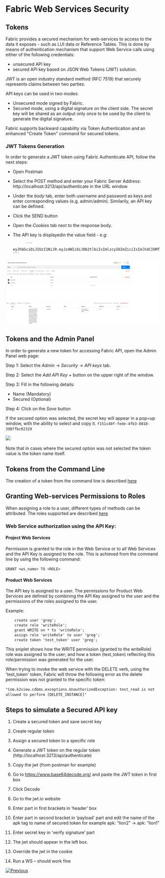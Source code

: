 # **Fabric Web Services Security** 

## Tokens

Fabric provides a secured mechanism for web-services to access to the data it exposes - such as LUI data or Reference Tables.
This is done by means of authentication mechanism that support Web Service calls using either of the following credentials:
- unsecured API key  
- secured API key based on JSON Web Tokens (JWT) solution. 

JWT is an open industry standard method (RFC 7519) that securely represents claims between two parties. 

API keys can be used in two modes:

- Unsecured mode signed by Fabric.
- Secured mode, using a digital signature on the client side. The secret key will be shared as an output only once to be used by the client to generate the digital signature.


Fabric supports backward capability via Token Authentication and an enhanced "Create Token" command for secured tokens. 


### JWT Tokens Generation 

In order to generate a JWT token using Fabric Authenticate API, follow the next steps:

- Open Postman
- Select the POST method and enter your Fabric Server Address: http://localhost:3213/api/authenticate in the URL window
- Under the *body* tab, enter both username and password as keys and enter corresponding values (e.g. admin/admin). Similarily, an API key can be defined.
- Click the SEND button
- Open the *Cookies* tab next to the response body.
- The API key is displayedin the value field - e.g: 

            ``` eyJhbGciOiJIUzI1NiJ9.eyJzdWIiOiJ0b2tlbiIsImlzcyI6ImZiciIsImlhdCI6MTYwNjY2MDg4MiwiZXhwIjoxNjA2NjYxNzgyLCJ1bm0iOiJhZG1pbiJ9.sQpH343SbfLPHrR7lp5eG4qZKGXXhMrkggX9wqVzLBQ ```

<img src="/articles/26_fabric_security/images/05_devop-prodEnv_PostMAN.png">
    



## Tokens and the Admin Panel

In order to generate a new token for accessing Fabric API, open the Admin Panel web page:

Step 1: Select the *Admin* -> *Security* -> *API keys* tab.

Step 2: Select the *Add API Key +* button on the upper right of the window.

Step 3: Fill in the following details:
- Name (Mandatory)
- Secured (Optional)

Step 4: Click on the *Save* button


If the secured option was selected, the secret key will appear in a pop=up window, with the ability to select and copy it.
```f151c40f-fede-4fb3-8010-398ffbc02329```


<img src="/articles/26_fabric_security/images/07_fabric_webToken.PNG">


Note that in cases where the secured option was not selected the token value is the token name itself.


## Tokens from the Command Line

The creation of a token from the command line is described [here](/articles/17_fabric_credentials/02_fabric_credentials_commands.md#create-token)

## Granting Web-services Permissions to Roles 

When assigning a role to a user, different types of methods can be attributed. 
The roles supported are described [here](/articles/17_fabric_credentials/02_fabric_credentials_commands.md#grant-ws_name-to-role-)


### Web Service authorization using the API Key:

#### Project Web Services

Permission is granted to the role in the Web Service or to all Web Services and the API Key is assigned to the role. This is achieved from the command line by using the following command:

```GRANT <ws_name> TO <ROLE>```


#### Product Web Services

The API key is assigned to a user. The permissions for Product Web Services are defined by combining the API Key assigned to the user and the permissions of the roles assigned to the user.

Example:

``` 
    create user 'greg';
    create role 'writeRole';
    grant WRITE on * to 'writeRole';
    assign role 'writeRole' to user 'greg';
    create token 'test_token' user 'greg';
```

This sniplet shows how the WRITE permission (granted to the writeRole) role was assigned to the user; and how a token (test_token) reflecting this role/permission was generated for the user.

When trying to invoke the web service with the DELETE verb, using the 'test_token' token, Fabric will throw the following error as the delete permission was not granted to the specific token: 

``` "Com.k2view.cdbms.exceptions.UnauthorizedException: test_read is not allowed to perform [DELETE_INSTANCE]" ```

## Steps to simulate a Secured API key

1.	Create a secured token and save secret key
2.	Create regular token
3.	Assign a secured token to a specific role
4.	Generate a JWT token on the regular token (http://localhost:3213/api/authenticate)
5.	Copy the jwt (from postman for example)
6.	Go to https://www.base64decode.org/ and paste the JWT token in first box
8.	Click Decode
9.	Go to the jwt.io website
10.	Enter part in first brackets in ‘header’ box
11.	Enter part in second bracket in ‘payload’ part and edit the name of the apk tag to name of secured token
for example apk: “lion2” -> apk: “lion1”
12.	Enter secret key in ‘verify signature’ part
 
13.	The jwt should appear in the left box.
14.	Override the jwt in the cookie

 
15.	Run a WS – should work fine





[![Previous](/articles/images/Previous.png)](/articles/26_fabric_security/04_fabric_interfaces_security.md)

